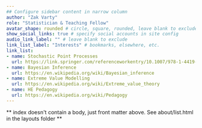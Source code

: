 ```yaml
---
## Configure sidebar content in narrow column
author: "Zak Varty"
role: "Statistician & Teaching Fellow"
avatar_shape: rounded # circle, square, rounded, leave blank to exclude
show_social_links: true # specify social accounts in site config
audio_link_label: "" # leave blank to exclude
link_list_label: "Interests" # bookmarks, elsewhere, etc.
link_list:
- name: Stochastic Point Processes
  url: https://link.springer.com/referenceworkentry/10.1007/978-1-4419-1153-7_762#:~:text=A%20point%20process%20is%20a,considered%20to%20be%20independently%20distributed.
- name: Bayesian Inference
  url: https://en.wikipedia.org/wiki/Bayesian_inference
- name: Extreme Value Modelling
  url: https://en.wikipedia.org/wiki/Extreme_value_theory
- name: HE Pedagogy
  url: https://en.wikipedia.org/wiki/Pedagogy
---
```


** index doesn't contain a body, just front matter above.
See about/list.html in the layouts folder **
